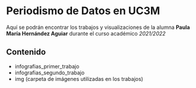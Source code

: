 # Periodismo de Datos en UC3M

Aquí se podrán encontrar los trabajos y visualizaciones de la alumna **Paula María Hernández Aguiar** durante el curso académico *2021/2022*

## Contenido
- infografias_primer_trabajo
- infografias_segundo_trabajo
- img (carpeta de imágenes utilizadas en los trabajos)
